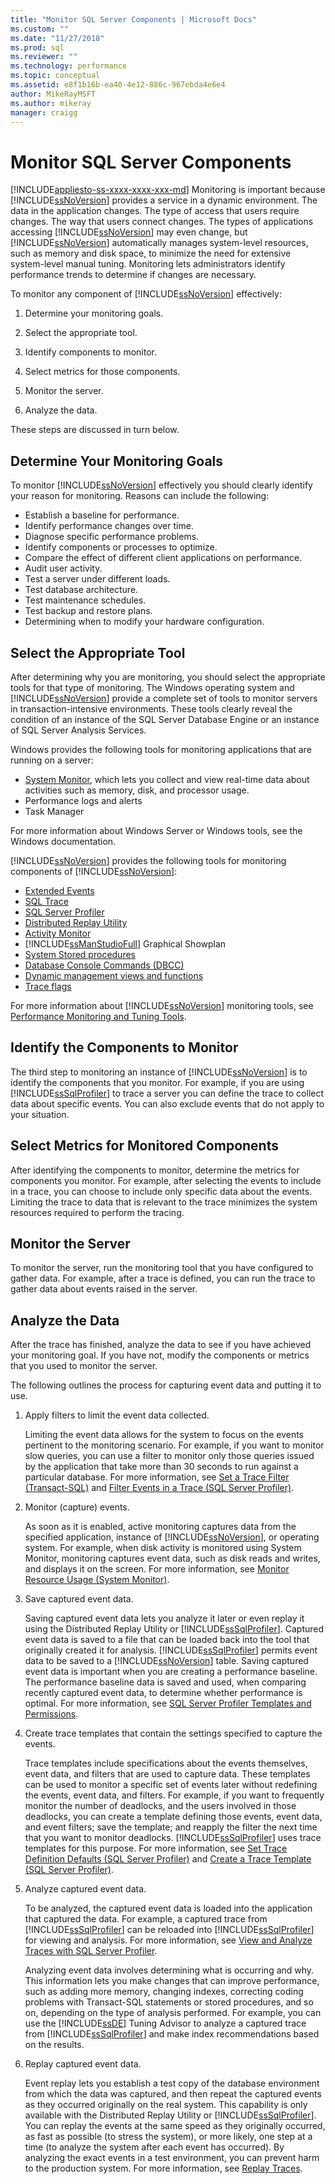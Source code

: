 ```yaml
---
title: "Monitor SQL Server Components | Microsoft Docs"
ms.custom: ""
ms.date: "11/27/2018"
ms.prod: sql
ms.reviewer: ""
ms.technology: performance
ms.topic: conceptual
ms.assetid: e8f1b16b-ea40-4e12-886c-967ebda4e6e4
author: MikeRayMSFT
ms.author: mikeray
manager: craigg
---
```

# Monitor SQL Server Components
[!INCLUDE[appliesto-ss-xxxx-xxxx-xxx-md](../../includes/appliesto-ss-xxxx-xxxx-xxx-md.md)]
  Monitoring is important because [!INCLUDE[ssNoVersion](../../includes/ssnoversion-md.md)] provides a service in a dynamic environment. The data in the application changes. The type of access that users require changes. The way that users connect changes. The types of applications accessing [!INCLUDE[ssNoVersion](../../includes/ssnoversion-md.md)] may even change, but [!INCLUDE[ssNoVersion](../../includes/ssnoversion-md.md)] automatically manages system-level resources, such as memory and disk space, to minimize the need for extensive system-level manual tuning. Monitoring lets administrators identify performance trends to determine if changes are necessary.  
  
 To monitor any component of [!INCLUDE[ssNoVersion](../../includes/ssnoversion-md.md)] effectively:  
  
1.  Determine your monitoring goals.  
  
2.  Select the appropriate tool.  
  
3.  Identify components to monitor.  
  
4.  Select metrics for those components.  
  
5.  Monitor the server.  
  
6.  Analyze the data.  
  
 These steps are discussed in turn below.  
  
## Determine Your Monitoring Goals  
To monitor [!INCLUDE[ssNoVersion](../../includes/ssnoversion-md.md)] effectively you should clearly identify your reason for monitoring. Reasons can include the following:  
  
-   Establish a baseline for performance.  
-   Identify performance changes over time.  
-   Diagnose specific performance problems.  
-   Identify components or processes to optimize.  
-   Compare the effect of different client applications on performance.  
-   Audit user activity.  
-   Test a server under different loads.  
-   Test database architecture.  
-   Test maintenance schedules.  
-   Test backup and restore plans.  
-   Determining when to modify your hardware configuration.  
  
## Select the Appropriate Tool  
After determining why you are monitoring, you should select the appropriate tools for that type of monitoring. The Windows operating system and [!INCLUDE[ssNoVersion](../../includes/ssnoversion-md.md)] provide a complete set of tools to monitor servers in transaction-intensive environments. These tools clearly reveal the condition of an instance of the SQL Server Database Engine or an instance of SQL Server Analysis Services.  
  
Windows provides the following tools for monitoring applications that are running on a server:  
  
-   [System Monitor](../../relational-databases/performance/start-system-monitor-windows.md), which lets you collect and view real-time data about activities such as memory, disk, and processor usage.  
-   Performance logs and alerts  
-   Task Manager  
  
For more information about Windows Server or Windows tools, see the Windows documentation.  
  
[!INCLUDE[ssNoVersion](../../includes/ssnoversion-md.md)] provides the following tools for monitoring components of [!INCLUDE[ssNoVersion](../../includes/ssnoversion-md.md)]:  
  
-   [Extended Events](../../relational-databases/extended-events/extended-events.md)
-   [SQL Trace](../../relational-databases/sql-trace/sql-trace.md)  
-   [SQL Server Profiler](../../tools/sql-server-profiler/sql-server-profiler.md)  
-   [Distributed Replay Utility](../../tools/distributed-replay/sql-server-distributed-replay.md)  
-   [Activity Monitor](../../relational-databases/performance-monitor/activity-monitor.md)  
-   [!INCLUDE[ssManStudioFull](../../includes/ssmanstudiofull-md.md)] Graphical Showplan  
-   [System Stored procedures](../../relational-databases/system-stored-procedures/system-stored-procedures-transact-sql.md)
-   [Database Console Commands (DBCC)](../../t-sql/database-console-commands/dbcc-transact-sql.md)  
-   [Dynamic management views and functions](../../relational-databases/system-dynamic-management-views/system-dynamic-management-views.md)  
-   [Trace flags](../../t-sql/database-console-commands/dbcc-traceon-trace-flags-transact-sql.md) 
  
For more information about [!INCLUDE[ssNoVersion](../../includes/ssnoversion-md.md)] monitoring tools, see [Performance Monitoring and Tuning Tools](../../relational-databases/performance/performance-monitoring-and-tuning-tools.md).  
  
## Identify the Components to Monitor  
The third step to monitoring an instance of [!INCLUDE[ssNoVersion](../../includes/ssnoversion-md.md)] is to identify the components that you monitor. For example, if you are using [!INCLUDE[ssSqlProfiler](../../includes/sssqlprofiler-md.md)] to trace a server you can define the trace to collect data about specific events. You can also exclude events that do not apply to your situation.  
  
## Select Metrics for Monitored Components  
After identifying the components to monitor, determine the metrics for components you monitor. For example, after selecting the events to include in a trace, you can choose to include only specific data about the events. Limiting the trace to data that is relevant to the trace minimizes the system resources required to perform the tracing.  
  
## Monitor the Server  
To monitor the server, run the monitoring tool that you have configured to gather data. For example, after a trace is defined, you can run the trace to gather data about events raised in the server.  
  
## Analyze the Data  
After the trace has finished, analyze the data to see if you have achieved your monitoring goal. If you have not, modify the components or metrics that you used to monitor the server.  
  
The following outlines the process for capturing event data and putting it to use.  
  
1.  Apply filters to limit the event data collected.  
  
     Limiting the event data allows for the system to focus on the events pertinent to the monitoring scenario. For example, if you want to monitor slow queries, you can use a filter to monitor only those queries issued by the application that take more than 30 seconds to run against a particular database. For more information, see [Set a Trace Filter &#40;Transact-SQL&#41;](../../relational-databases/sql-trace/set-a-trace-filter-transact-sql.md) and [Filter Events in a Trace &#40;SQL Server Profiler&#41;](../../tools/sql-server-profiler/filter-events-in-a-trace-sql-server-profiler.md).  
  
2.  Monitor (capture) events.  
  
     As soon as it is enabled, active monitoring captures data from the specified application, instance of [!INCLUDE[ssNoVersion](../../includes/ssnoversion-md.md)], or operating system. For example, when disk activity is monitored using System Monitor, monitoring captures event data, such as disk reads and writes, and displays it on the screen. For more information, see [Monitor Resource Usage &#40;System Monitor&#41;](../../relational-databases/performance-monitor/monitor-resource-usage-system-monitor.md).  
  
3.  Save captured event data.  
  
     Saving captured event data lets you analyze it later or even replay it using the Distributed Replay Utility or [!INCLUDE[ssSqlProfiler](../../includes/sssqlprofiler-md.md)]. Captured event data is saved to a file that can be loaded back into the tool that originally created it for analysis. [!INCLUDE[ssSqlProfiler](../../includes/sssqlprofiler-md.md)] permits event data to be saved to a [!INCLUDE[ssNoVersion](../../includes/ssnoversion-md.md)] table. Saving captured event data is important when you are creating a performance baseline. The performance baseline data is saved and used, when comparing recently captured event data, to determine whether performance is optimal. For more information, see [SQL Server Profiler Templates and Permissions](../../tools/sql-server-profiler/sql-server-profiler-templates-and-permissions.md).  
  
4.  Create trace templates that contain the settings specified to capture the events.  
  
     Trace templates include specifications about the events themselves, event data, and filters that are used to capture data. These templates can be used to monitor a specific set of events later without redefining the events, event data, and filters. For example, if you want to frequently monitor the number of deadlocks, and the users involved in those deadlocks, you can create a template defining those events, event data, and event filters; save the template; and reapply the filter the next time that you want to monitor deadlocks. [!INCLUDE[ssSqlProfiler](../../includes/sssqlprofiler-md.md)] uses trace templates for this purpose. For more information, see [Set Trace Definition Defaults &#40;SQL Server Profiler&#41;](../../tools/sql-server-profiler/set-trace-definition-defaults-sql-server-profiler.md) and [Create a Trace Template &#40;SQL Server Profiler&#41;](../../tools/sql-server-profiler/create-a-trace-template-sql-server-profiler.md).  
  
5.  Analyze captured event data.  
  
     To be analyzed, the captured event data is loaded into the application that captured the data. For example, a captured trace from [!INCLUDE[ssSqlProfiler](../../includes/sssqlprofiler-md.md)] can be reloaded into [!INCLUDE[ssSqlProfiler](../../includes/sssqlprofiler-md.md)] for viewing and analysis. For more information, see [View and Analyze Traces with SQL Server Profiler](../../tools/sql-server-profiler/view-and-analyze-traces-with-sql-server-profiler.md).  
  
     Analyzing event data involves determining what is occurring and why. This information lets you make changes that can improve performance, such as adding more memory, changing indexes, correcting coding problems with Transact-SQL statements or stored procedures, and so on, depending on the type of analysis performed. For example, you can use the [!INCLUDE[ssDE](../../includes/ssde-md.md)] Tuning Advisor to analyze a captured trace from [!INCLUDE[ssSqlProfiler](../../includes/sssqlprofiler-md.md)] and make index recommendations based on the results.  
  
6.  Replay captured event data.  
  
     Event replay lets you establish a test copy of the database environment from which the data was captured, and then repeat the captured events as they occurred originally on the real system. This capability is only available with the Distributed Replay Utility or [!INCLUDE[ssSqlProfiler](../../includes/sssqlprofiler-md.md)]. You can replay the events at the same speed as they originally occurred, as fast as possible (to stress the system), or more likely, one step at a time (to analyze the system after each event has occurred). By analyzing the exact events in a test environment, you can prevent harm to the production system. For more information, see [Replay Traces](../../tools/sql-server-profiler/replay-traces.md).  
  
  
